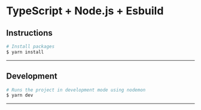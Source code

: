 # TypeScript + Node.js + Esbuild

## Instructions

```bash
# Install packages
$ yarn install
```

---

## Development

```bash
# Runs the project in development mode using nodemon
$ yarn dev
```

---

